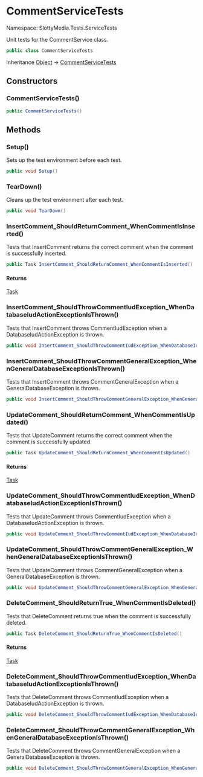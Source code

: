 # CommentServiceTests

Namespace: SlottyMedia.Tests.ServiceTests

Unit tests for the CommentService class.

```csharp
public class CommentServiceTests
```

Inheritance [Object](https://docs.microsoft.com/en-us/dotnet/api/system.object) → [CommentServiceTests](./slottymedia.tests.servicetests.commentservicetests.md)

## Constructors

### **CommentServiceTests()**

```csharp
public CommentServiceTests()
```

## Methods

### **Setup()**

Sets up the test environment before each test.

```csharp
public void Setup()
```

### **TearDown()**

Cleans up the test environment after each test.

```csharp
public void TearDown()
```

### **InsertComment_ShouldReturnComment_WhenCommentIsInserted()**

Tests that InsertComment returns the correct comment when the comment is successfully inserted.

```csharp
public Task InsertComment_ShouldReturnComment_WhenCommentIsInserted()
```

#### Returns

[Task](https://docs.microsoft.com/en-us/dotnet/api/system.threading.tasks.task)<br>

### **InsertComment_ShouldThrowCommentIudException_WhenDatabaseIudActionExceptionIsThrown()**

Tests that InsertComment throws CommentIudException when a DatabaseIudActionException is thrown.

```csharp
public void InsertComment_ShouldThrowCommentIudException_WhenDatabaseIudActionExceptionIsThrown()
```

### **InsertComment_ShouldThrowCommentGeneralException_WhenGeneralDatabaseExceptionIsThrown()**

Tests that InsertComment throws CommentGeneralException when a GeneralDatabaseException is thrown.

```csharp
public void InsertComment_ShouldThrowCommentGeneralException_WhenGeneralDatabaseExceptionIsThrown()
```

### **UpdateComment_ShouldReturnComment_WhenCommentIsUpdated()**

Tests that UpdateComment returns the correct comment when the comment is successfully updated.

```csharp
public Task UpdateComment_ShouldReturnComment_WhenCommentIsUpdated()
```

#### Returns

[Task](https://docs.microsoft.com/en-us/dotnet/api/system.threading.tasks.task)<br>

### **UpdateComment_ShouldThrowCommentIudException_WhenDatabaseIudActionExceptionIsThrown()**

Tests that UpdateComment throws CommentIudException when a DatabaseIudActionException is thrown.

```csharp
public void UpdateComment_ShouldThrowCommentIudException_WhenDatabaseIudActionExceptionIsThrown()
```

### **UpdateComment_ShouldThrowCommentGeneralException_WhenGeneralDatabaseExceptionIsThrown()**

Tests that UpdateComment throws CommentGeneralException when a GeneralDatabaseException is thrown.

```csharp
public void UpdateComment_ShouldThrowCommentGeneralException_WhenGeneralDatabaseExceptionIsThrown()
```

### **DeleteComment_ShouldReturnTrue_WhenCommentIsDeleted()**

Tests that DeleteComment returns true when the comment is successfully deleted.

```csharp
public Task DeleteComment_ShouldReturnTrue_WhenCommentIsDeleted()
```

#### Returns

[Task](https://docs.microsoft.com/en-us/dotnet/api/system.threading.tasks.task)<br>

### **DeleteComment_ShouldThrowCommentIudException_WhenDatabaseIudActionExceptionIsThrown()**

Tests that DeleteComment throws CommentIudException when a DatabaseIudActionException is thrown.

```csharp
public void DeleteComment_ShouldThrowCommentIudException_WhenDatabaseIudActionExceptionIsThrown()
```

### **DeleteComment_ShouldThrowCommentGeneralException_WhenGeneralDatabaseExceptionIsThrown()**

Tests that DeleteComment throws CommentGeneralException when a GeneralDatabaseException is thrown.

```csharp
public void DeleteComment_ShouldThrowCommentGeneralException_WhenGeneralDatabaseExceptionIsThrown()
```
